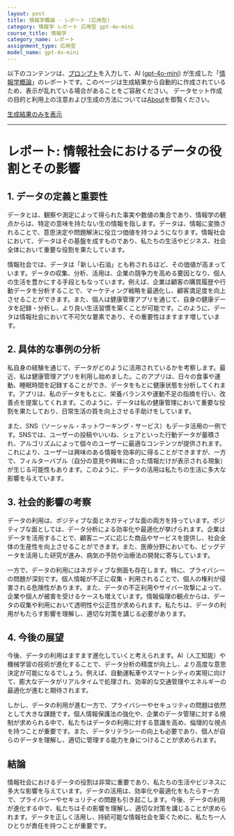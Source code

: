 ```yaml
---
layout: post
title: 情報学概論 - レポート (応用型)
category: 情報学 レポート 応用型 gpt-4o-mini
course_title: 情報学
category_name: レポート
assignment_type: 応用型
model_name: gpt-4o-mini
---
```


以下のコンテンツは、[プロンプト](file://../../synthetic_assignments/generated/情報学/gpt-4o-mini/)を入力して、AI ([gpt-4o-mini](contents/gpt-4o-mini)) が生成した「[情報学概論](/contents/情報学/)」のレポートです。このページは生成結果から自動的に作成されているため、表示が乱れている場合があることをご容赦ください。
データセット作成の目的と利用上の注意および生成の方法については[About](/About)を御覧ください。

[生成結果のみを表示](file://../../synthetic_assignments/generated/情報学/gpt-4o-mini/)
  

***
  
# レポート: 情報社会におけるデータの役割とその影響

## 1. データの定義と重要性

データとは、観察や測定によって得られた事実や数値の集合であり、情報学の観点からは、特定の意味を持たない生の情報を指します。データは、情報に変換されることで、意思決定や問題解決に役立つ価値を持つようになります。情報社会において、データはその基盤を成すものであり、私たちの生活やビジネス、社会全体において重要な役割を果たしています。

情報社会では、データは「新しい石油」とも称されるほど、その価値が高まっています。データの収集、分析、活用は、企業の競争力を高める要因となり、個人の生活を豊かにする手段ともなっています。例えば、企業は顧客の購買履歴や行動データを分析することで、マーケティング戦略を最適化し、顧客満足度を向上させることができます。また、個人は健康管理アプリを通じて、自身の健康データを記録・分析し、より良い生活習慣を築くことが可能です。このように、データは情報社会において不可欠な要素であり、その重要性はますます増しています。

## 2. 具体的な事例の分析

私自身の経験を通じて、データがどのように活用されているかを考察します。最近、私は健康管理アプリを利用し始めました。このアプリは、日々の食事や運動、睡眠時間を記録することができ、データをもとに健康状態を分析してくれます。アプリは、私のデータをもとに、栄養バランスや運動不足の指摘を行い、改善点を提案してくれます。このように、データは私の健康管理において重要な役割を果たしており、日常生活の質を向上させる手助けをしています。

また、SNS（ソーシャル・ネットワーキング・サービス）もデータ活用の一例です。SNSでは、ユーザーの投稿やいいね、シェアといった行動データが蓄積され、アルゴリズムによって個々のユーザーに最適なコンテンツが提供されます。これにより、ユーザーは興味のある情報を効率的に得ることができますが、一方で、フィルターバブル（自分の意見や興味に合った情報だけが表示される現象）が生じる可能性もあります。このように、データの活用は私たちの生活に多大な影響を与えています。

## 3. 社会的影響の考察

データの利用は、ポジティブな面とネガティブな面の両方を持っています。ポジティブな面としては、データ分析による効率化や最適化が挙げられます。企業はデータを活用することで、顧客ニーズに応じた商品やサービスを提供し、社会全体の生産性を向上させることができます。また、医療分野においても、ビッグデータを活用した研究が進み、病気の予防や治療法の開発に寄与しています。

一方で、データの利用にはネガティブな側面も存在します。特に、プライバシーの問題が深刻です。個人情報が不正に収集・利用されることで、個人の権利が侵害される危険性があります。また、データの不正利用やサイバー攻撃によって、企業や個人が被害を受けるケースも増えています。情報倫理の観点からは、データの収集や利用において透明性や公正性が求められます。私たちは、データの利用がもたらす影響を理解し、適切な対策を講じる必要があります。

## 4. 今後の展望

今後、データの利用はますます進化していくと考えられます。AI（人工知能）や機械学習の技術が進化することで、データ分析の精度が向上し、より高度な意思決定が可能になるでしょう。例えば、自動運転車やスマートシティの実現に向けて、膨大なデータがリアルタイムで処理され、効率的な交通管理やエネルギーの最適化が進むと期待されます。

しかし、データの利用が進む一方で、プライバシーやセキュリティの問題は依然として大きな課題です。個人情報保護法の強化や、企業のデータ管理に対する規制が求められる中で、私たちはデータの利用に対する意識を高め、倫理的な視点を持つことが重要です。また、データリテラシーの向上も必要であり、個人が自らのデータを理解し、適切に管理する能力を身につけることが求められます。

## 結論

情報社会におけるデータの役割は非常に重要であり、私たちの生活やビジネスに多大な影響を与えています。データの活用は、効率化や最適化をもたらす一方で、プライバシーやセキュリティの問題も引き起こします。今後、データの利用が進化する中で、私たちはその影響を理解し、適切な対策を講じることが求められます。データを正しく活用し、持続可能な情報社会を築くために、私たち一人ひとりが責任を持つことが重要です。
